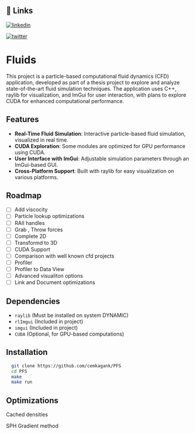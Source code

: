 
## 🔗 Links

[![linkedin](https://img.shields.io/badge/linkedin-0A66C2?style=for-the-badge&logo=linkedin&logoColor=white)](https://www.linkedin.com/)

[![twitter](https://img.shields.io/badge/twitter-1DA1F2?style=for-the-badge&logo=twitter&logoColor=white)](https://twitter.com/)


# Fluids 

This project is a particle-based computational fluid dynamics (CFD) application, developed as part of a thesis project to explore and analyze state-of-the-art fluid simulation techniques. The application uses C++, raylib for visualization, and ImGui for user interaction, with plans to explore CUDA for enhanced computational performance.


## Features

- **Real-Time Fluid Simulation**: Interactive particle-based fluid simulation, visualized in real time.
- **CUDA Exploration**: Some modules are optimized for GPU performance using CUDA.
- **User Interface with ImGui**: Adjustable simulation parameters through an ImGui-based GUI.
- **Cross-Platform Support**: Built with raylib for easy visualization on various platforms.

## Roadmap

* [ ] Add viscocity
* [ ] Particle lookup optimizations
* [ ] RAII handles
* [ ] Grab , Throw forces
* [ ] Complete 2D
* [ ] Transformd to 3D
* [ ] CUDA Support
* [ ] Comparison with well known cfd projects
* [ ] Profiler
* [ ] Profiler to Data View
* [ ] Advanced visualiton options
* [ ] Link and Document optimizations

## Dependencies
- `raylib` (Must be installed on system DYNAMIC)
- `rlImgui` (Included in project)
- `imgui` (Included in project)
- `CUDA` (Optional, for GPU-based computations)

## Installation

```bash
  git clone https://github.com/cemkagank/PFS
  cd PFS
  make
  make run
```

## Optimizations

Cached densities

SPH Gradient method
